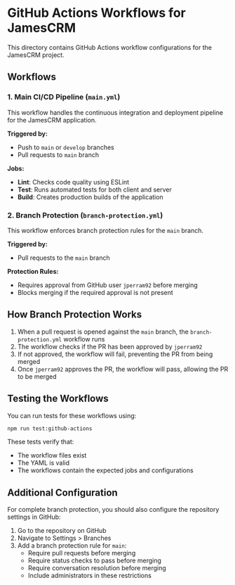 # GitHub Actions Workflows for JamesCRM

This directory contains GitHub Actions workflow configurations for the JamesCRM project.

## Workflows

### 1. Main CI/CD Pipeline (`main.yml`)

This workflow handles the continuous integration and deployment pipeline for the JamesCRM application.

**Triggered by:**
- Push to `main` or `develop` branches
- Pull requests to `main` branch

**Jobs:**
- **Lint**: Checks code quality using ESLint
- **Test**: Runs automated tests for both client and server
- **Build**: Creates production builds of the application

### 2. Branch Protection (`branch-protection.yml`)

This workflow enforces branch protection rules for the `main` branch.

**Triggered by:**
- Pull requests to the `main` branch

**Protection Rules:**
- Requires approval from GitHub user `jperram92` before merging
- Blocks merging if the required approval is not present

## How Branch Protection Works

1. When a pull request is opened against the `main` branch, the `branch-protection.yml` workflow runs
2. The workflow checks if the PR has been approved by `jperram92`
3. If not approved, the workflow will fail, preventing the PR from being merged
4. Once `jperram92` approves the PR, the workflow will pass, allowing the PR to be merged

## Testing the Workflows

You can run tests for these workflows using:

```bash
npm run test:github-actions
```

These tests verify that:
- The workflow files exist
- The YAML is valid
- The workflows contain the expected jobs and configurations

## Additional Configuration

For complete branch protection, you should also configure the repository settings in GitHub:

1. Go to the repository on GitHub
2. Navigate to Settings > Branches
3. Add a branch protection rule for `main`:
   - Require pull requests before merging
   - Require status checks to pass before merging
   - Require conversation resolution before merging
   - Include administrators in these restrictions
